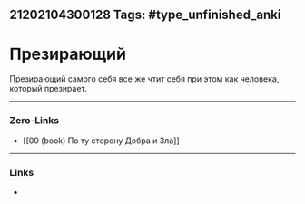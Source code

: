 21202104300128
Tags: #type_unfinished_anki 
---
# Презирающий

Презирающий самого себя все же чтит себя при этом как человека, который презирает.

---
### Zero-Links
- [[00 (book) По ту сторону Добра и Зла]]
---
### Links
-